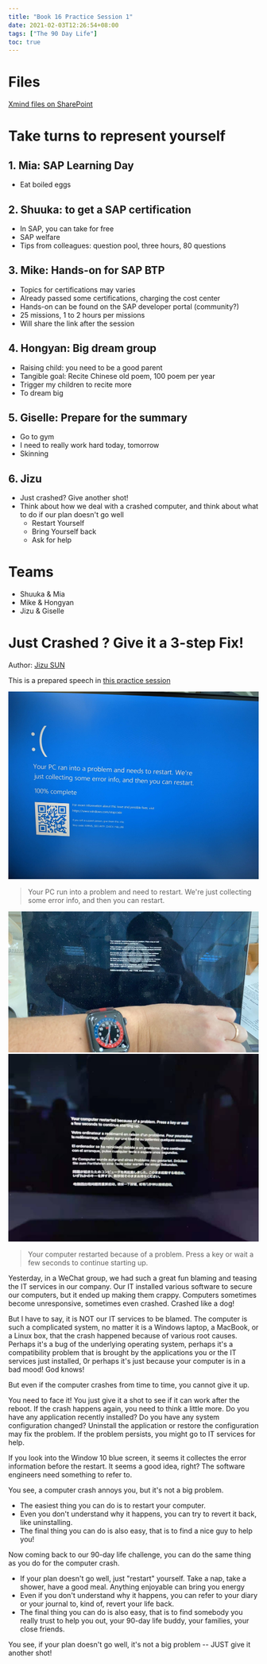 ```yaml
---
title: "Book 16 Practice Session 1"
date: 2021-02-03T12:26:54+08:00
tags: ["The 90 Day Life"]
toc: true
---
```


# Files

[Xmind files on SharePoint](https://sap.sharepoint.com/teams/EnglishReadingClubChina/Shared%20Documents/Book%20Discussion/16th%20book%20-%20The%2090%20Day%20Life)

# Take turns to represent yourself

## 1. Mia: SAP Learning Day
- Eat boiled eggs

## 2. Shuuka: to get a SAP certification  
- In SAP, you can take for free
- SAP welfare
- Tips from colleagues: question pool, three hours, 80 questions

## 3. Mike: Hands-on for SAP BTP
- Topics for certifications may varies
- Already passed some certifications, charging the cost center
- Hands-on can be found on the SAP developer portal (community?)
- 25 missions, 1 to 2 hours per missions
- Will share the link after the session

## 4. Hongyan: Big dream group
- Raising child: you need to be a good parent
- Tangible goal: Recite Chinese old poem, 100 poem per year
- Trigger my children to recite more
- To dream big

## 5. Giselle: Prepare for the summary
- Go to gym
- I need to really work hard today, tomorrow
- Skinning

## 6. Jizu
- Just crashed? Give another shot!
- Think about how we deal with a crashed computer, and think about what to do if our plan doesn't go well
    - Restart Yourself
    - Bring Yourself back
    - Ask for help

# Teams
- Shuuka & Mia
- Mike & Hongyan
- Jizu & Giselle

# Just Crashed ? Give it a 3-step Fix!

Author: [Jizu SUN](https://linkedin.com/in/jizusun)

This is a prepared speech in [this practice session](/notes/book-16-practice-session-1/)

![Windows 10 blue screen](/windows-10-bluescreen.png)

> Your PC run into a problem and need to restart. We're just collecting some error info, and then you can restart.

![macOS crash screen](/macos-crash-1.png)
![macOS crash screen](/macos-crash-2.png)


> Your computer restarted because of a problem. Press a key or wait a few seconds to continue starting up.

Yesterday, in a WeChat group, we had such a great fun blaming and teasing the IT services in our company. Our IT installed various software to secure our computers, but it ended up making them crappy. Computers sometimes become unresponsive, sometimes even crashed. Crashed like a dog! 

But I have to say, it is NOT our IT services to be blamed. The computer is such a complicated system, no matter it is a Windows laptop, a MacBook, or a Linux box, that the crash happened because of various root causes. Perhaps it's a bug of the underlying operating system, perhaps it's a compatibility problem that is brought by the applications you or the IT services just installed, 0r perhaps it's just because your computer is in a bad mood! God knows!

But even if the computer crashes from time to time, you cannot give it up. 

You need to face it! You just give it a shot to see if it can work after the reboot.  If the crash happens again, you need to think a little more. Do you have any application recently installed? Do you have any system configuration changed? Uninstall the application or restore the configuration may fix the problem. If the problem persists, you might go to IT services for help.

If you look into the Window 10 blue screen, it seems it collectes the error information before the restart. It seems a good idea, right? The software engineers need something to refer to.

You see, a computer crash annoys you, but it's not a big problem. 

- The easiest thing you can do is to restart your computer.
- Even you don't understand why it happens, you can try to revert it back, like uninstalling.
- The final thing you can do is also easy, that is to find a nice guy to help you!

Now coming back to our 90-day life challenge, you can do the same thing as you do for the computer crash. 

- If your plan doesn't go well, just "restart" yourself. Take a nap, take a shower, have a good  meal. Anything enjoyable can bring you energy
- Even if you don't understand why it happens, you can refer to your diary or your journal to, kind of, revert your life back.
- The final thing you can do is also easy, that is to find somebody you really trust to help you out, your 90-day life buddy, your families, your close friends.

You see, if your plan doesn't go well, it's not a big problem -- JUST give it another shot!

